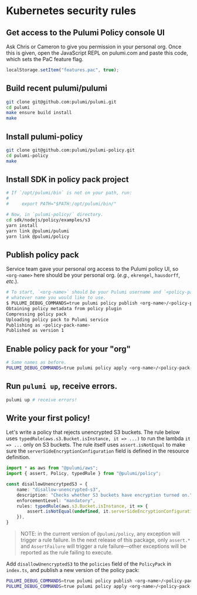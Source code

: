 # Kubernetes security rules

## Get access to the Pulumi Policy console UI

Ask Chris or Cameron to give you permission in your personal org. Once this is given, open the
JavaScript REPL on pulumi.com and paste this code, which sets the PaC feature flag.

```javascript
localStorage.setItem("features.pac", true);
```

## Build recent pulumi/pulumi

```sh
git clone git@github.com:pulumi/pulumi.git
cd pulumi
make ensure build install
make
```

## Install pulumi-policy

```sh
git clone git@github.com:pulumi/pulumi-policy.git
cd pulumi-policy
make
```

## Install SDK in policy pack project

```sh
# If `/opt/pulumi/bin` is not on your path, run:
#
#     export PATH="$PATH:/opt/pulumi/bin/"

# Now, in `pulumi-policy/` directory.
cd sdk/nodejs/policy/examples/s3
yarn install
yarn link @pulumi/pulumi
yarn link @pulumi/policy
```

## Publish policy pack

Service team gave your personal org access to the Pulumi policy UI, so `<org-name>` here should be
your personal org. (_e.g._, `ekrengel`, `hausdorff`, _etc_.).

```sh
# To start, `<org-name>` should be your Pulumi username and `<policy-pack-name>` should be
# whatever name you would like to use.
$ PULUMI_DEBUG_COMMANDS=true pulumi policy publish <org-name>/<policy-pack-name>
Obtaining policy metadata from policy plugin
Compressing policy pack
Uploading policy pack to Pulumi service
Publishing as <policy-pack-name>
Published as version 1
```

## Enable policy pack for your "org"

```sh
# Same names as before.
PULUMI_DEBUG_COMMANDS=true pulumi policy apply <org-name>/<policy-pack-name> <version>
```

## Run `pulumi up`, receive errors.

```sh
pulumi up # receive errors!
```

## Write your first policy!

Let's write a policy that rejects unencrypted S3 buckets. The rule below uses
`typedRule(aws.s3.Bucket.isInstance, it => ...)` to run the lambda `it => ...` only on S3 buckets.
The rule itself uses `assert.isNotEqual` to make sure the `serverSideEncryptionConfiguration` field
is defined in the resource definition.

```typescript
import * as aws from "@pulumi/aws";
import { assert, Policy, typedRule } from "@pulumi/policy";

const disallowUnencrytpedS3 = {
    name: "disallow-unencrypted-s3",
    description: "Checks whether S3 buckets have encryption turned on.",
    enforcementLevel: "mandatory",
    rules: typedRule(aws.s3.Bucket.isInstance, it => {
        assert.isNotEqual(undefined, it.serverSideEncryptionConfiguration);
    }),
}
```

> NOTE: in the current version of `@pulumi/policy`, any exception will trigger a rule failure. In
> the next release of this package, only `assert.*` and `AssertFailure` will trigger a rule
> failure—other exceptions will be reported as the rule failing to execute.

Add `disallowUnencryptedS3` to the `policies` field of the `PolicyPack` in `index.ts`, and publish a
new version of the policy pack:

```sh
PULUMI_DEBUG_COMMANDS=true pulumi policy publish <org-name>/<policy-pack-name>
PULUMI_DEBUG_COMMANDS=true pulumi policy apply <org-name>/<policy-pack-name> <version>
```
